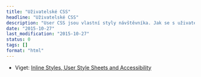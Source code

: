 ```yaml
---
title: "Uživatelské CSS"
headline: "Uživatelské CSS"
description: "User CSS jsou vlastní styly návštěvníka. Jak se s uživatelskými styly vypořádat."
date: "2015-10-27"
last_modification: "2015-10-27"
status: 0
tags: []
format: "html"
---
```


<ul>
  <li>Viget: <a href="https://viget.com/inspire/inline-styles-user-style-sheets-and-accessibility">Inline Styles, User Style Sheets and Accessibility</a></li>
</ul>